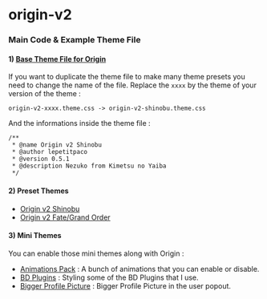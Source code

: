 

# origin-v2
### Main Code & Example Theme File
#### 1) [Base Theme File for Origin](https://raw.githubusercontent.com/lepetitpaco/SomeCSS/master/origin/origin-v2.theme.css)

If you want to duplicate the theme file to make many theme presets you need to change the name of the file.
Replace the `xxxx` by the theme of your version of the theme :

    origin-v2-xxxx.theme.css -> origin-v2-shinobu.theme.css

And the informations inside the theme file :

    /**
     * @name Origin v2 Shinobu
     * @author lepetitpaco
     * @version 0.5.1
     * @description Nezuko from Kimetsu no Yaiba
     */

#### 2) Preset Themes

- [Origin v2 Shinobu](https://raw.githubusercontent.com/lepetitpaco/SomeCSS/master/origin/preset-themes/origin-v2-shinobu.theme.css)
- [Origin v2 Fate/Grand Order](https://raw.githubusercontent.com/lepetitpaco/SomeCSS/master/origin/preset-themes/origin-v2-fate-go.theme.css)

#### 3) Mini Themes

You can enable those mini themes along with Origin :
- [Animations Pack](https://raw.githubusercontent.com/lepetitpaco/SomeCSS/master/origin/mini-themes/animations-pack.theme.css) : A bunch of animations that you can enable or disable.
- [BD Plugins](https://raw.githubusercontent.com/lepetitpaco/SomeCSS/master/origin/mini-themes/bdplugins.theme.css) : Styling some of the BD Plugins that I use.
- [Bigger Profile Picture](https://raw.githubusercontent.com/lepetitpaco/SomeCSS/master/origin/mini-themes/bigpp.theme.css) : Bigger Profile Picture in the user popout.

